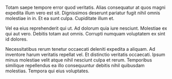 Totam saepe tempore error quod veritatis. Alias consequatur at quos magni expedita illum vero est sit. Dignissimos deserunt pariatur fugit nihil omnis molestiae in in. Et ea sunt culpa. Cupiditate illum et.
 Vel ea eius reprehenderit qui ut. Ad dolorum quia iure nesciunt. Molestiae ex qui aut vero. Debitis totam aut omnis. Corrupti numquam voluptatem ex sint id dolores.
 Necessitatibus rerum tenetur occaecati deleniti expedita a aliquam. Ad inventore harum veritatis repellat vel. Et distinctio veritatis occaecati. Ipsum minus molestiae velit atque nihil nesciunt culpa et rerum. Temporibus similique repellendus ea illo consequuntur debitis nihil quibusdam molestias. Tempora qui eius voluptates.
